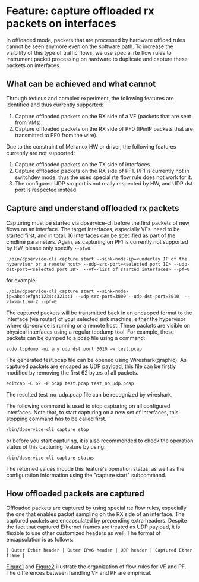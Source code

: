 # Feature: capture offloaded rx packets on interfaces
In offloaded mode, packets that are processed by hardware offload rules cannot be seen anymore even on the software path. To increase the visibility of this type of traffic flows, we use special rte flow rules to instrument packet processing on hardware to duplicate and capture these packets on interfaces.

## What can be achieved and what cannot
Through tedious and complex experiment, the following features are identified and thus currently supported:

1. Capture offloaded packets on the RX side of a VF (packets that are sent from VMs).
2. Capture offloaded packets on the RX side of PF0 (IPinIP packets that are transmitted to PF0 from the wire).

Due to the constraint of Mellanox HW or driver, the following features currently are not supported:

1. Capture offloaded packets on the TX side of interfaces.
2. Capture offloaded packets on the RX side of PF1. PF1 is currently not in switchdev mode, thus the used special rte flow rule does not work for it.
3. The configured UDP src port is not really respected by HW, and UDP dst port is respected instead.


## Capture and understand offloaded rx packets
Capturing must be started via dpservice-cli before the first packets of new flows on an interface. The target interfaces, especially VFs, need to be started first, and in total, 16 interfaces can be specified as part of the cmdline parameters. Again, as capturing on PF1 is currently not supported by HW, please only specify `--pf=0`.


```
./bin/dpservice-cli capture start --sink-node-ip=<underlay IP of the hypervisor or a remote host> --udp-src-port=<selected port ID> --udp-dst-port=<selected port ID>  --vf=<list of started interfaces> --pf=0
```

for example:
```
./bin/dpservice-cli capture start --sink-node-ip=abcd:efgh:1234:4321::1 --udp-src-port=3000 --udp-dst-port=3010  --vf=vm-1,vm-2 --pf=0
```

The captured packets will be transmitted back in an encapped format to the interface (via router) of your selected sink machine, either the hypervisor where dp-service is running or a remote host. These packets are visible on physical interfaces using a regular tcpdump tool. For example, these packets can be dumped to a pcap file using a command:

```
sudo tcpdump -ni any udp dst port 3010 -w test.pcap
```

The generated test.pcap file can be opened using Wireshark(graphic). As captured packets are encaped as UDP payload, this file can be firstly modified by removing the first 62 bytes of all packets.

```
editcap -C 62 -F pcap test.pcap test_no_udp.pcap
```

The resulted test_no_udp.pcap file can be recognized by wireshark.

The following command is used to stop capturing on all configured interfaces. Note that, to start capturing on a new set of interfaces, this stopping command has to be called first.
```
/bin/dpservice-cli capture stop
```

or before you start capturing, it is also recommended to check the operation status of this capturing feature by using:
```
/bin/dpservice-cli capture status
```
The returned values incude this feature's operation status, as well as the configuration information using the "capture start" subcommand.

## How offloaded packets are captured
Offloaded packets are captured by using special rte flow rules, especially the one that enables packet sampling on the RX side of an interface. The captured packets are encapsulated by prepending extra headers. Despite the fact that captured Ethernet frames are treated as UDP payload, it is flexible to use other customized headers as well. The format of encapsulation is as follows:

```
| Outer Ether header | Outer IPv6 header | UDP header | Captured Ether frame |
```

[Figure1](../sys_design/pkt_capture_flow_rules-VF.drawio.png) and [Figure2](../sys_design/pkt_capture_flow_rules-PF.drawio.png) illustrate the organization of flow rules for VF and PF. The differences between handling VF and PF are empirical.
